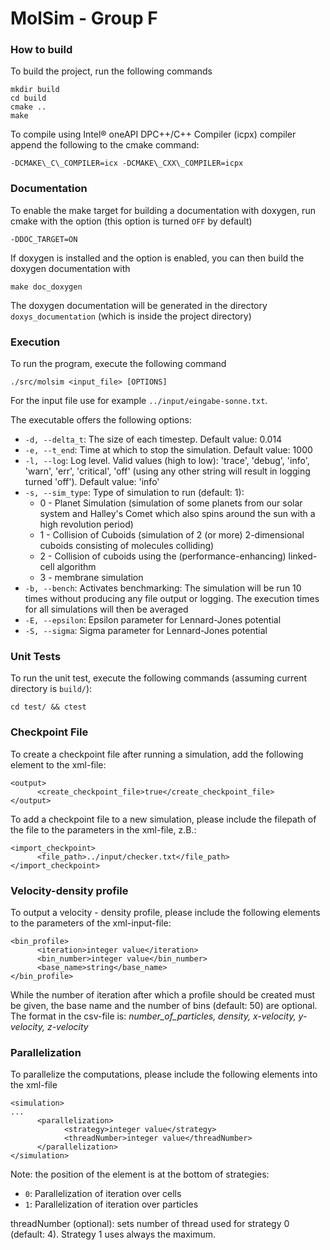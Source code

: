 MolSim - Group F
===

### How to build

To build the project, run the following commands
```
mkdir build
cd build
cmake ..
make
```
To compile using Intel® oneAPI DPC++/C++ Compiler (icpx) compiler append the following to the cmake command:
```
-DCMAKE\_C\_COMPILER=icx -DCMAKE\_CXX\_COMPILER=icpx
```

### Documentation
To enable the make target for building a documentation with doxygen, run cmake with the option (this option is turned `OFF` by default)
```
-DDOC_TARGET=ON
```
If doxygen is installed and the option is enabled, you can then build the doxygen documentation with
```
make doc_doxygen
```
The doxygen documentation will be generated in the directory `doxys_documentation` (which is inside the project directory)


### Execution

To run the program, execute the following command
```
./src/molsim <input_file> [OPTIONS]
```
For the input file use for example `../input/eingabe-sonne.txt`.

The executable offers the following options:
- `-d, --delta_t`: The size of each timestep. Default value: 0.014
- `-e, --t_end`: Time at which to stop the simulation. Default value: 1000 
- `-l, --log`: Log level. Valid values (high to low):
  'trace', 'debug', 'info', 'warn', 'err', 'critical', 'off'
  (using any other string will result in logging turned 'off'). Default value: 'info'
- `-s, --sim_type`: Type of simulation to run (default: 1):
  - 0 - Planet Simulation (simulation of some planets from our solar system and Halley's Comet which also spins around the sun with a high revolution period)
  - 1 - Collision of Cuboids (simulation of 2 (or more) 2-dimensional cuboids consisting of molecules colliding)
  - 2 - Collision of cuboids using the (performance-enhancing) linked-cell algorithm
  - 3 - membrane simulation
- `-b, --bench`: Activates benchmarking: The simulation will be run 10 times without producing any file output or logging. The execution times for all simulations will then be averaged
- `-E, --epsilon`: Epsilon parameter for Lennard-Jones potential
- `-S, --sigma`: Sigma parameter for Lennard-Jones potential



### Unit Tests

To run the unit test, execute the following commands (assuming current directory is `build/`):

```
cd test/ && ctest
```


### Checkpoint File

To create a checkpoint file after running a simulation, add the following element to the xml-file:

```
<output>
      <create_checkpoint_file>true</create_checkpoint_file>
</output>
```

To add a checkpoint file to a new simulation, please include the filepath of the file to the parameters in the xml-file, z.B.:

```
<import_checkpoint>
      <file_path>../input/checker.txt</file_path>
</import_checkpoint>
```

### Velocity-density profile
To output a velocity - density profile, please include the following elements to the parameters of the xml-input-file:

```
<bin_profile>
      <iteration>integer value</iteration>
      <bin_number>integer value</bin_number>
      <base_name>string</base_name>
</bin_profile>
```
While the number of iteration after which a profile should be created must be given, the base name and the number of bins (default: 50) are optional.
The format in the csv-file is: *number_of_particles, density, x-velocity, y-velocity, z-velocity*

### Parallelization

To parallelize the computations, please include the following elements into the xml-file

```
<simulation>
...
      <parallelization>
            <strategy>integer value</strategy>
            <threadNumber>integer value</threadNumber>
      </parallelization>
</simulation>
```
Note: the position of the element is at the bottom of <simulation></simulation>
strategies: 
- `0`: Parallelization of iteration over cells 
- `1`: Parallelization of iteration over particles

threadNumber (optional):
sets number of thread used for strategy 0 (default: 4). Strategy 1 uses always the maximum.
